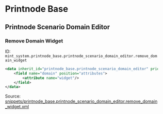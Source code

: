 # Printnode Base
## Printnode Scenario Domain Editor  
### Remove Domain Widget  
ID: `mint_system.printnode_base.printnode_scenario_domain_editor.remove_domain_widget`  
```xml
<data inherit_id="printnode_base.printnode_scenario_domain_editor" priority="50">
    <field name="domain" position="attributes">
        <attribute name="widget"/>
    </field>
</data>

```
Source: [snippets/printnode_base.printnode_scenario_domain_editor.remove_domain_widget.xml](https://github.com/Mint-System/Odoo-Build/tree/16.0/snippets/printnode_base.printnode_scenario_domain_editor.remove_domain_widget.xml)

